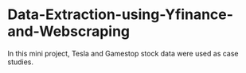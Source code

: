# Data-Extraction-using-Yfinance-and-Webscraping
In this mini project, Tesla and Gamestop stock data were used as case studies. 

